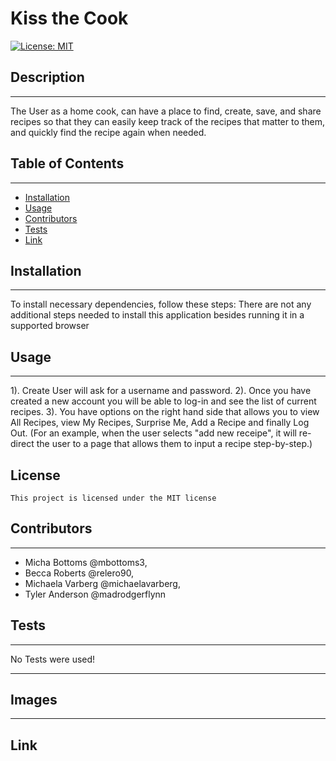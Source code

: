 # Kiss the Cook

[![License: MIT](https://img.shields.io/badge/License-MIT-yellow.svg)](https://opensource.org/licenses/MIT)

## Description

---

The User as a home cook, can have a place to find, create, save, and share recipes so that they can easily keep track of the recipes that matter to them, and quickly find the recipe again when needed.

## Table of Contents

---

- [Installation](#installation)
- [Usage](#usage)
- [Contributors](#contributors)
- [Tests](#tests)
- [Link](#link)

## Installation

---

To install necessary dependencies, follow these steps:
There are not any additional steps needed to install this application besides running it in a supported browser

## Usage

---

1). Create User will ask for a username and password.
2). Once you have created a new account you will be able to log-in and see the list of current recipes.
3). You have options on the right hand side that allows you to view All Recipes, view My Recipes, Surprise Me, Add a Recipe and finally Log Out. (For an example, when the user selects "add new receipe", it will re-direct the user to a page that allows them to input a recipe step-by-step.)

## License

    This project is licensed under the MIT license

## Contributors

---

- Micha Bottoms @mbottoms3,
- Becca Roberts @relero90,
- Michaela Varberg @michaelavarberg,
- Tyler Anderson @madrodgerflynn

## Tests

---

No Tests were used!

---

## Images

---

## Link
